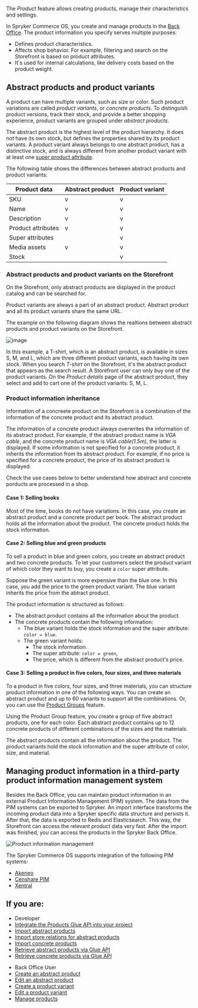 The *Product* feature allows creating products, manage their characteristics and settings.

In Spryker Commerce OS, you create and manage products in the [Back Office](https://documentation.spryker.com/docs/general-back-office-overview). The product information you specify serves multiple purposes:

* Defines product characteristics.
* Affects shop behavior. For example, filtering and search on the Storefront is based on product attributes. 
* It's used for internal calculations, like delivery costs based on the product weight.


## Abstract products and product variants

A product can have multiple variants, such as size or color. Such product variations are called *product variants*, or *concrete products*. To distinguish product versions, track their stock, and provide a better shopping experience, product variants are grouped under *abstract products*. 

The abstract product is the highest level of the product hierarchy. It does not have its own stock, but defines the properties shared by its product variants. A product variant always belongs to one abstract product, has a distinctive stock, and is always different from another product variant with at least one [super product attribute](#super-product-attributes).

The following table shows the differences between abstract products and product variants:

| Product data | Abstract product | Product variant |
| --- | --- | --- |
| SKU | v | v |
| Name | v | v |
| Description | v | v |
| Product attributes | v | v |
| Super attributes |  | v |
| Media assets | v | v |
| Stock |  | v |

### Abstract products and product variants on the Storefront

On the Storefront, only abstract products are displayed in the product catalog and can be searched for. 

Product variants are always a part of an abstract product. Abstract product and all its product variants share the same URL.

The example on the following diagram shows the realtions between abstract products and product variants on the Storefront.

![image](https://spryker.s3.eu-central-1.amazonaws.com/docs/Features/Product+Management/Product+Abstraction/product-abstraction.png)

In this example, a T-shirt, which is an abstract product, is available in sizes S, M, and L, which are three different product variants, each having its own stock. When you search *T-shirt* on the Storefront, it's the abstract product that appears as the search result. A Storefront user can only buy one of the product variants. On the *Product details* page of the abstract product, they select and add to cart one of the product variants: S, M, L. 


### Product information inheritance

Information of a concreete product on the Storefront is a combination of the information of the concrete product and its abstract  product.  

The information of a concrete product always overwrites the information of its abstract product. For example, if the abstract product name is *VGA cable*, and the concrete product name is *VGA cable(1.5m)*, the latter is displayed. 
If some information is not specified for a concrete product, it inherits the information from its abstract product. For example, if no price is specified for a concrete product, the price of its abstract product is displayed. 

Check the use cases below to better understand how abstract and concrete porducts are processed in a shop.

#### Case 1: Selling books

Most of the time, books do not have variations. In this case, you create an abstract product and a concrete product per book. The abstract product holds all the information about the product. The concrete product holds the stock information.

#### Case 2: Selling blue and green products

To sell a product in blue and green colors, you create an abstract product and two concrete products. To let your customers select the product variant of which color they want to buy, you create a `color` super attribute. 

Suppose the green variant is more expensive than the blue one. In this case, you add the price to the green product variant. The blue variant inherits the price from the abtract product. 

The product information is structured as follows:
* The abstract product contains all the information about the product.
* The concrete products contain the following information:
    * The blue variant holds the stock information and the super attribute: `color = blue`.
    * The green variant holds:
        *  The stock information.
        *  The super attribute: `color = green`,
        *  The price, which is different from the abstract product's price.

#### Case 3: Selling a product in five colors, four sizes, and three materials

To a product in five colors, four sizes, and three materials, you can structure product information in one of the following ways. You can create an abstract product and up to 60 variants to support all the combinations. Or, you can use the [Product Groups](https://documentation.spryker.com/docs/product-group-feature-overview) feature. 

Using the Product Group feature, you create a group of five abstract products, one for each color. Each abstract product  contains up to 12 concrete products of different combinations of the sizes and the materials.

The abstract products contain all the information about the product. The product variants hold the stock information and the super attribute of color, size, and material.


## Managing product information in a third-party product information management system
Besides the Back Office, you can maintain product information in an external Product Information Management (PIM) system. The data from the PIM systems can be exported to Spryker. An import interface transforms the incoming product data into a Spryker specific data structure and persists it. After that, the data is exported to Redis and Elasticsearch. This way, the Storefront can access the relevant product data very fast. After the import was finished, you can access the products in the Spryker Back Office.

![Product information management](https://spryker.s3.eu-central-1.amazonaws.com/docs/Features/Product+Management/Product/product_information_management.png)

The Spryker Commerce OS supports integration of the following PIM systems:

* [Akeneo](https://documentation.spryker.com/docs/core-extension)
* [Censhare PIM](https://documentation.spryker.com/docs/censhare-pim)
* [Xentral](https://documentation.spryker.com/docs/xentral)


## If you are:

<div class="mr-container">
    <div class="mr-list-container">
                <!-- col1 -->
        <div class="mr-col">
            <ul class="mr-list mr-list-green">
                <li class="mr-title">Developer</li>
                                <li><a href="https://documentation.spryker.com/docs/glue-api-products-feature-integration" class="mr-link">Integrate the Products Glue API into your project</a></li>
                <li><a href="https://documentation.spryker.com/docs/file-details-product-abstractcsv" class="mr-link">Import abstract products</a></li>
                <li><a href="https://documentation.spryker.com/docs/file-details-product-abstract-storecsv" class="mr-link">Import store relations for abstract products</a></li>
                <li><a href="https://documentation.spryker.com/docs/file-details-product-concretecsv" class="mr-link">Import concrete products</a></li>
                <li><a href="https://documentation.spryker.com/docs/retrieving-abstract-products" class="mr-link">Retrieve abstract products via Glue API</a></li>
                                <li><a href="https://documentation.spryker.com/docs/retrieving-concrete-products" class="mr-link">Retrieve concrete products via Glue API</a></li>
            </ul>
        </div>
        <!-- col2 -->
        <div class="mr-col">
            <ul class="mr-list mr-list-blue">
                <li class="mr-title"> Back Office User</li>
                <li><a href="https://documentation.spryker.com/docs/creating-an-abstract-product" class="mr-link">Create an abstract product</a></li>
                <li><a href="https://documentation.spryker.com/docs/editing-an-abstract-product" class="mr-link">Edit an abstract product</a></li>
                                <li><a href="https://documentation.spryker.com/docs/creating-a-product-variant" class="mr-link">Create a product variant</a></li>
                <li><a href="https://documentation.spryker.com/docs/editing-a-product-variant" class="mr-link">Edit a product variant</a></li>
               <li><a href="https://documentation.spryker.com/docs/managing-products" class="mr-link">Manage products</a></li>               
            </ul>
        </div>
    </div>
</div>